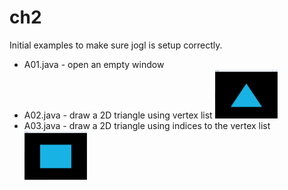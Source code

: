 # ch2

Initial examples to make sure jogl is setup correctly.

- A01.java - open an empty window
- A02.java - draw a 2D triangle using vertex list <img src="/ch2/img/A02_output.png" alt="output from A02" width="100">
- A03.java - draw a 2D triangle using indices to the vertex list <img src="/ch2/img/A03_output.png" alt="output from A03" width="100">
